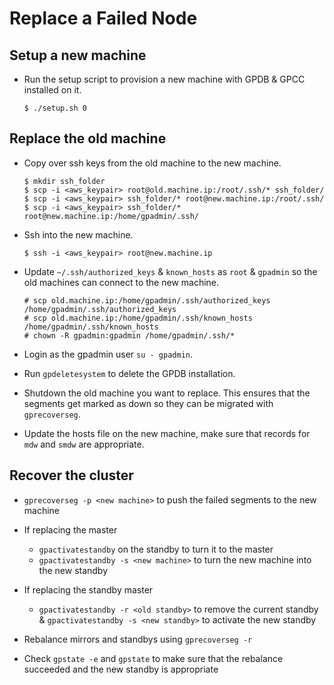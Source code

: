 # Replace a Failed Node

## Setup a new machine ##
* Run the setup script to provision a new machine with GPDB & GPCC installed on it.
	
	```
	$ ./setup.sh 0
	```

## Replace the old machine ##
* Copy over ssh keys from the old machine to the new machine.
	
	```
	$ mkdir ssh_folder
	$ scp -i <aws_keypair> root@old.machine.ip:/root/.ssh/* ssh_folder/
	$ scp -i <aws_keypair> ssh_folder/* root@new.machine.ip:/root/.ssh/
	$ scp -i <aws_keypair> ssh_folder/* root@new.machine.ip:/home/gpadmin/.ssh/
	```

* Ssh into the new machine.
	
	```
	$ ssh -i <aws_keypair> root@new.machine.ip
	```
	
* Update `~/.ssh/authorized_keys` & `known_hosts` as `root` & `gpadmin` so the old machines can connect to the new machine.

	```	
	# scp old.machine.ip:/home/gpadmin/.ssh/authorized_keys /home/gpadmin/.ssh/authorized_keys
	# scp old.machine.ip:/home/gpadmin/.ssh/known_hosts /home/gpadmin/.ssh/known_hosts
	# chown -R gpadmin:gpadmin /home/gpadmin/.ssh/*
	```
	
* Login as the gpadmin user `su - gpadmin`.
* Run `gpdeletesystem` to delete the GPDB installation.
* Shutdown the old machine you want to replace. This ensures that the segments get marked as down so they can be migrated with `gprecoverseg`.

* Update the hosts file on the new machine, make sure that records for `mdw` and `smdw` are appropriate.

## Recover the cluster ##

* `gprecoverseg -p <new machine>` to push the failed segments to the new machine

* If replacing the master
  * `gpactivatestandby` on the standby to turn it to the master
  * `gpactivatestandby -s <new machine>` to turn the new machine into the new standby
* If replacing the standby master
  * `gpactivatestandby -r <old standby>` to remove the current standby & `gpactivatestandby -s <new standby>` to activate the new standby
  
* Rebalance mirrors and standbys using `gprecoverseg -r`

* Check `gpstate -e` and `gpstate` to make sure that the rebalance succeeded and the new standby is appropriate
